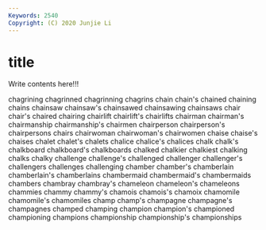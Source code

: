 ```yaml
---
Keywords: 2540
Copyright: (C) 2020 Junjie Li
---
```


# title

Write contents here!!!
 
chagrining 
chagrinned 
chagrinning 
chagrins
chain 
chain's 
chained 
chaining 
chains 
chainsaw 
chainsaw's 
chainsawed 
chainsawing 
chainsaws
chair 
chair's 
chaired 
chairing 
chairlift 
chairlift's 
chairlifts 
chairman 
chairman's 
chairmanship
chairmanship's 
chairmen 
chairperson 
chairperson's 
chairpersons 
chairs 
chairwoman 
chairwoman's 
chairwomen 
chaise
chaise's 
chaises 
chalet 
chalet's 
chalets 
chalice 
chalice's 
chalices 
chalk 
chalk's
chalkboard 
chalkboard's 
chalkboards 
chalked 
chalkier 
chalkiest 
chalking 
chalks 
chalky 
challenge
challenge's 
challenged 
challenger 
challenger's 
challengers 
challenges 
challenging 
chamber 
chamber's 
chamberlain
chamberlain's 
chamberlains 
chambermaid 
chambermaid's 
chambermaids 
chambers 
chambray 
chambray's 
chameleon 
chameleon's
chameleons 
chammies 
chammy 
chammy's 
chamois 
chamois's 
chamoix 
chamomile 
chamomile's 
chamomiles
champ 
champ's 
champagne 
champagne's 
champagnes 
champed 
champing 
champion 
champion's 
championed
championing 
champions 
championship 
championship's 
championships 
